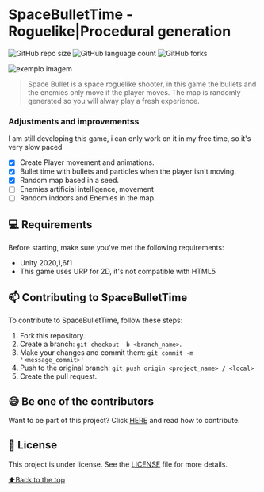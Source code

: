 
# SpaceBulletTime - Roguelike|Procedural generation

<!---Esses são exemplos. Veja https://shields.io para outras pessoas ou para personalizar este conjunto de escudos. Você pode querer incluir dependências, status do projeto e informações de licença aqui--->


![GitHub repo size](https://img.shields.io/github/repo-size/iuricode/README-template?style=for-the-badge)
![GitHub language count](https://img.shields.io/github/languages/count/iuricode/README-template?style=for-the-badge)
![GitHub forks](https://img.shields.io/github/forks/iuricode/README-template?style=for-the-badge)

<img src="sc_1.png" alt="exemplo imagem">

> Space Bullet is a space roguelike shooter, in this game the bullets and the enemies only move if the player moves. The map is randomly generated so you will alway play a fresh experience.
### Adjustments and improvementss

I am still developing this game, i can only work on it in my free time, so it's very slow paced

- [x] Create Player movement and animations.
- [x] Bullet time with bullets and particles when the player isn't moving.
- [x] Random map based in a seed.
- [ ] Enemies artificial intelligence, movement
- [ ] Random indoors and Enemies in the map.

## 💻 Requirements

Before starting, make sure you've met the following requirements:
* Unity 2020,1,6f1
* This game uses URP for 2D, it's not compatible with HTML5

## 📫 Contributing to SpaceBulletTime

To contribute to SpaceBulletTime, follow these steps:

1. Fork this repository.
2. Create a branch: `git checkout -b <branch_name>`.
3. Make your changes and commit them: `git commit -m '<message_commit>'`
4. Push to the original branch: `git push origin <project_name> / <local>`
5. Create the pull request.



## 😄 Be one of the contributors<br>

Want to be part of this project? Click [HERE](CONTRIBUTING.md) and read how to contribute.

## 📝 License

This project is under license. See the [LICENSE](CC-BY-4.0.md) file for more details.

[⬆Back to the top](#SpaceBulletTime)<br>